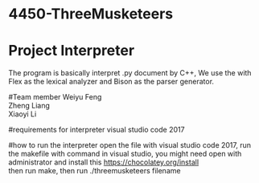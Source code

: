 # 4450-ThreeMusketeers
# Project Interpreter
The program is basically interpret .py document by C++, We use the with Flex as the lexical analyzer and Bison as the parser generator.

#Team member
Weiyu Feng <br>
Zheng Liang <br>
Xiaoyi Li

#requirements for interpreter
visual studio code 2017

#how to run the interpreter
open the file with visual studio code 2017, run the makefile with command in visual studio, you might need open with administrator and install this https://chocolatey.org/install <br>
then run make, then run ./threemusketeers filename
